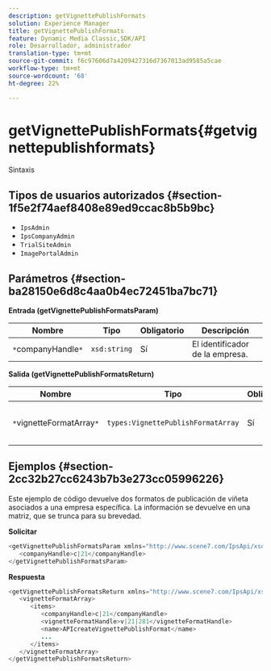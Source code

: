 ```yaml
---
description: getVignettePublishFormats
solution: Experience Manager
title: getVignettePublishFormats
feature: Dynamic Media Classic,SDK/API
role: Desarrollador, administrador
translation-type: tm+mt
source-git-commit: f6c97606d7a4209427316d7367013ad9585a5cae
workflow-type: tm+mt
source-wordcount: '68'
ht-degree: 22%

---
```



# getVignettePublishFormats{#getvignettepublishformats}

Sintaxis

## Tipos de usuarios autorizados {#section-1f5e2f74aef8408e89ed9ccac8b5b9bc}

* `IpsAdmin`
* `IpsCompanyAdmin`
* `TrialSiteAdmin`
* `ImagePortalAdmin`

## Parámetros {#section-ba28150e6d8c4aa0b4ec72451ba7bc71}

**Entrada (getVignettePublishFormatsParam)**

| Nombre | Tipo | Obligatorio | Descripción |
|---|---|---|---|
| `*`companyHandle`*` | `xsd:string` | Sí | El identificador de la empresa. |

**Salida (getVignettePublishFormatsReturn)**

| Nombre | Tipo | Obligatorio | Descripción |
|---|---|---|---|
| `*`vignetteFormatArray`*` | `types:VignettePublishFormatArray` | Sí | Matriz de formatos de publicación de viñetas. |

## Ejemplos {#section-2cc32b27cc6243b7b3e273cc05996226}

Este ejemplo de código devuelve dos formatos de publicación de viñeta asociados a una empresa específica. La información se devuelve en una matriz, que se trunca para su brevedad.

**Solicitar**

```java
<getVignettePublishFormatsParam xmlns="http://www.scene7.com/IpsApi/xsd/2008-01-15">
   <companyHandle>c|21</companyHandle>
</getVignettePublishFormatsParam>
```

**Respuesta**

```java
<getVignettePublishFormatsReturn xmlns="http://www.scene7.com/IpsApi/xsd/2008-01-15">
   <vignetteFormatArray>
      <items>
         <companyHandle>c|21</companyHandle>
         <vignetteFormatHandle>v|21|281</vignetteFormatHandle>
         <name>APIcreateVignettePublishFormat</name>
         ...
      </items>
   </vignetteFormatArray>
</getVignettePublishFormatsReturn>
```

